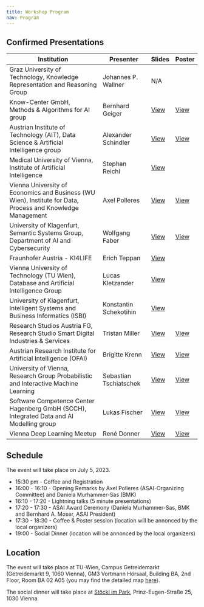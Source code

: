 ```yaml
---
title: Workshop Program
nav: Program
---
```


## Confirmed Presentations

| Institution | Presenter | Slides | Poster |
| ----------- | --------- | ----------- | ---------- |
| Graz University of Technology, Knowledge Representation and Reasoning Group | Johannes P. Wallner | N/A| |
| Know-Center GmbH, Methods & Algorithms for AI group | Bernhard Geiger |[View](../files/2_BernhardGeiger_slides.pdf) |[View](../files/2_BernhardGeiger_poster.pdf) |
| Austrian Institute of Technology (AIT), Data Science & Artificial Intelligence group | Alexander Schindler |[View](../files/3_AlexanderSchindler_slides.pdf) |[View](../files/3_AlexanderSchindler_poster.pdf) |
| Medical University of Vienna, Institute of Artificial Intelligence | Stephan Reichl |[View](../files/4_StephanReichl_slides.pdf) | |
| Vienna University of Economics and Business (WU Wien), Institute for Data, Process and Knowledge Management | Axel Polleres |[View](../files/5_AxelPolleres_slides.pdf) |[View](../files/5_AxelPolleres_poster.pdf) |
| University of Klagenfurt, Semantic Systems Group, Department of AI and Cybersecurity | Wolfgang Faber |[View](../files/6_WolfgangFaber_slides.pdf) |[View](../files/6_WolfgangFaber_poster.pdf) |
| Fraunhofer Austria - KI4LIFE| Erich Teppan | [View](../files/7_ErichTeppan_slides.pdf) | |
| Vienna University of Technology (TU Wien), Database and Artificial Intelligence Group | Lucas Kletzander | [View](../files/8_LucasKletzander_slides.pdf) | |
| University of Klagenfurt, Intelligent Systems and Business Informatics (ISBI) | Konstantin Schekotihin |[View](../files/9_KonstantinSchekotihin_slides.pdf) | |
| Research Studios Austria FG, Research Studio Smart Digital Industries & Services | Tristan Miller |[View](../files/10_TristanMiller_slides.pdf) |[View](../files/10_TristanMiller_poster.pdf) |
| Austrian Research Institute for Artificial Intelligence (OFAI) | Brigitte	Krenn |[View](../files/11_BrigitteKrenn_slides.pdf) |[View](../files/11_BrigitteKrenn_poster.pdf) |
| University of Vienna, Research Group Probabilistic and Interactive Machine Learning | Sebastian Tschiatschek |[View](../files/12_SebastianTschiatschek_slides.pdf) |[View](../files/12_SebastianTschiatschek_poster.pdf) |
| Software Competence Center Hagenberg GmbH (SCCH), Integrated Data and AI Modelling group | Lukas Fischer |[View](../files/13_LukasFischer_Slides.pdf) |[View](../files/13_LukasFischer_poster.pdf) |
| Vienna Deep Learning Meetup | René Donner |[View](../files/14_ReneDonner_slides.pdf) |[View](../files/14_ReneDonner_poster.pdf) |




## Schedule

The event will take place on July 5, 2023.

- 15:30 pm - Coffee and Registration
- 16:00 - 16:10 - Opening Remarks by Axel Polleres (ASAI-Organizing Committee) and Daniela Murhammer-Sas (BMK)
- 16:10 - 17:20 - Lightning talks (5 minute presentations)
- 17:20 - 17:30 - ASAI Award Ceremony (Daniela Murhammer-Sas, BMK and Bernhard A. Moser, ASAI President) 
- 17:30 - 18:30 - Coffee & Poster session (location will be annonced by the local organizers)
- 19:00 - Social Dinner (location will be annonced by the local organizers)

## Location

The event will take place at TU-Wien, Campus Getreidemarkt (Getreidemarkt 9, 1060 Vienna), GM3 Vortmann Hörsaal, Building BA, 2nd Floor, Room BA 02 A05 (you may find the detailed map [here](https://tuw-maps.tuwien.ac.at/?q=BA02A05)). 

The social dinner will take place at [Stöckl im Park](https://www.stoecklimpark.at/), Prinz-Eugen-Straße 25, 1030 Vienna.
